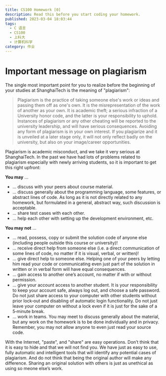 ```yaml
---
title: CS100 Homework [0]
description: Read this before you start coding your homework.
published: 2023-03-04 18:03:44
tags:
  - C 语言
  - CS100
  - 上科大
  - 计算机科学
category: 作业
---
```


# Important message on plagiarism

The single most important point for you to realize before the beginning of your studies at ShanghaiTech is the meaning of "plagiarism":

> Plagiarism is the practice of taking someone else's work or ideas and passing them off as one's own. It is the misrepresentation of the work of another as your own. It is academic theft; a serious infraction of a University honor code, and the latter is your responsibility to uphold. Instances of plagiarism or any other cheating will be reported to the university leadership, and will have serious consequences. Avoiding any form of plagiarism is in your own interest. If you plagiarize and it is unveiled at a later stage only, it will not only reflect badly on the university, but also on your image/career opportunities.

Plagiarism is academic misconduct, and we take it very serious at ShanghaiTech. In the past we have had lots of problems related to plagiarism especially with newly arriving students, so it is important to get this right upfront:

**You may** ...

- ... discuss with your peers about course material.
- ... discuss generally about the programming language, some features, or abstract lines of code. As long as it is not directly related to any homework, but formulated in a general, abstract way, such discussion is acceptable.
- ... share test cases with each other.
- ... help each other with setting up the development environment, etc.

**You may not** ...

- ... read, possess, copy or submit the solution code of anyone else (including people outside this course or university)!
- ... receive direct help from someone else (i.e. a direct communication of some lines of code, no matter if it is visual, verbal, or written)!
- ... give direct help to someone else. Helping one of your peers by letting him read your code or communicating even just part of the solution in written or in verbal form will have equal consequences.
- ... gain access to another one’s account, no matter if with or without permission.
- ... give your account access to another student. It is your responsibility to keep your account safe, always log out, and choose a safe password. Do not just share access to your computer with other students without prior lock‐out and disabling of automatic login functionality. Do not just leave your computer on without a lock even if it is just for the sake of a 5‐minute break.
- ... work in teams. You may meet to discuss generally about the material, but any work on the homework is to be done individually and in privacy. Remember, you may not allow anyone to even just read your source code.

With the Internet, "paste", and "share" are easy operations. Don’t think that it is easy to hide and that we will not find you. We have just as easy to use, fully automatic and intelligent tools that will identify any potential cases of plagiarism. And do not think that being the original author will make any difference. Sharing an original solution with others is just as unethical as using so meone else’s work.
